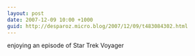```yaml
---
layout: post
date: 2007-12-09 10:00 +1000
guid: http://desparoz.micro.blog/2007/12/09/t483084302.html
---
```

enjoying an episode of Star Trek Voyager
